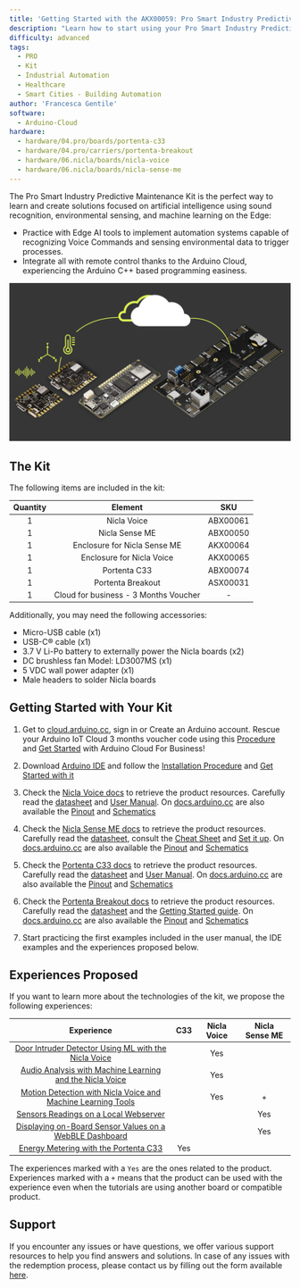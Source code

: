 ```yaml
---
title: 'Getting Started with the AKX00059: Pro Smart Industry Predictive Maintenance Kit'
description: "Learn how to start using your Pro Smart Industry Predictive Maintenance Kit"
difficulty: advanced
tags:
  - PRO
  - Kit
  - Industrial Automation
  - Healthcare
  - Smart Cities - Building Automation
author: 'Francesca Gentile'
software:
  - Arduino-Cloud
hardware:
  - hardware/04.pro/boards/portenta-c33
  - hardware/04.pro/carriers/portenta-breakout
  - hardware/06.nicla/boards/nicla-voice
  - hardware/06.nicla/boards/nicla-sense-me
---
```


The Pro Smart Industry Predictive Maintenance Kit is the perfect way to learn and create solutions focused on artificial intelligence using sound recognition, environmental sensing, and machine learning on the Edge:

- Practice with Edge AI tools to implement automation systems capable of recognizing Voice Commands and sensing environmental data to trigger processes.
- Integrate all with remote control thanks to the Arduino Cloud, experiencing the Arduino C++ based programming easiness.

![Pro Smart Industry Predictive Maintenance Kit Main Features](assets/monitoring-thumb.png)

## The Kit

The following items are included in the kit:

| Quantity |                Element                |   SKU    |
|:--------:|:-------------------------------------:|:--------:|
|    1     |              Nicla Voice              | ABX00061 |
|    1     |            Nicla Sense ME             | ABX00050 |
|    1     |     Enclosure for Nicla Sense ME      | AKX00064 |
|    1     |       Enclosure for Nicla Voice       | AKX00065 |
|    1     |             Portenta C33              | ABX00074 |
|    1     |           Portenta Breakout           | ASX00031 |
|    1     | Cloud for business - 3 Months Voucher |    -     |


Additionally, you may need the following accessories:

* Micro-USB cable (x1)
* USB-C® cable (x1)
* 3.7 V Li-Po battery to externally power the Nicla boards (x2)
* DC brushless fan Model: LD3007MS (x1)
* 5 VDC wall power adapter (x1)
* Male headers to solder Nicla boards

## Getting Started with Your Kit

1. Get to [cloud.arduino.cc](https://cloud.arduino.cc/), sign in or Create an Arduino account. Rescue your Arduino IoT Cloud 3 months voucher code using this [Procedure](https://docs.arduino.cc/tutorials/generic/cloud-business-voucher-redeem) and [Get Started](https://docs.arduino.cc/arduino-cloud/getting-started/arduino-cloud-for-business) with Arduino Cloud For Business!

2. Download [Arduino IDE](https://www.arduino.cc/en/software#future-version-of-the-arduino-ide) and follow the [Installation Procedure](https://docs.arduino.cc/software/ide-v2/tutorials/getting-started/ide-v2-downloading-and-installing) and [Get Started with it](https://docs.arduino.cc/software/ide-v2/tutorials/getting-started-ide-v2)

3. Check the [Nicla Voice docs](https://docs.arduino.cc/hardware/nicla-voice) to retrieve the product resources. Carefully read the [datasheet](https://docs.arduino.cc/resources/datasheets/ABX00061-datasheet.pdf) and [User Manual](https://docs.arduino.cc/tutorials/nicla-voice/user-manual). On [docs.arduino.cc](http://docs.arduino.cc/) are also available the [Pinout](https://docs.arduino.cc/resources/pinouts/ABX00061-full-pinout.pdf) and [Schematics](https://docs.arduino.cc/resources/schematics/ABX00061-schematics.pdf)

4. Check the [Nicla Sense ME docs](https://docs.arduino.cc/hardware/nicla-sense-me) to retrieve the product resources. Carefully read the [datasheet](https://docs.arduino.cc/resources/datasheets/ABX00050-datasheet.pdf), consult the [Cheat Sheet](https://docs.arduino.cc/tutorials/nicla-sense-me/cheat-sheet) and [Set it up](https://docs.arduino.cc/software/ide-v1/tutorials/getting-started/cores/arduino-mbed_nicla). On [docs.arduino.cc](http://docs.arduino.cc/) are also available the [Pinout](https://docs.arduino.cc/resources/pinouts/ABX00050-full-pinout.pdf) and [Schematics](https://docs.arduino.cc/resources/schematics/ABX00050-schematics.pdf)

5. Check the [Portenta C33 docs](https://docs.arduino.cc/hardware/portenta-c33) to retrieve the product resources. Carefully read the [datasheet](https://docs.arduino.cc/resources/datasheets/ABX00074-datasheet.pdf) and [User Manual](https://docs.arduino.cc/tutorials/portenta-c33/user-manual). On [docs.arduino.cc](http://docs.arduino.cc/) are also available the [Pinout](https://docs.arduino.cc/resources/pinouts/ABX00074-full-pinout.pdf) and [Schematics](https://docs.arduino.cc/resources/schematics/ABX00074-schematics.pdf)

6. Check the [Portenta Breakout docs](https://docs.arduino.cc/hardware/portenta-breakout) to retrieve the product resources. Carefully read the [datasheet](https://docs.arduino.cc/resources/datasheets/ASX00031-datasheet.pdf) and the [Getting Started guide](https://docs.arduino.cc/tutorials/portenta-breakout/getting-started). On [docs.arduino.cc](http://docs.arduino.cc/) are also available the [Pinout](https://docs.arduino.cc/resources/pinouts/ASX00031-full-pinout.pdf) and [Schematics](https://docs.arduino.cc/resources/schematics/ASX00031-schematics.pdf)

7. Start practicing the first examples included in the user manual, the IDE examples and the experiences proposed below.

## Experiences Proposed

If you want to learn more about the technologies of the kit, we propose the following experiences:

|                                                            Experience                                                             | C33 | Nicla Voice | Nicla Sense ME |
|:---------------------------------------------------------------------------------------------------------------------------------:|:---:|:-----------:|:--------------:|
|    [Door Intruder Detector Using ML with the Nicla Voice](https://docs.arduino.cc/tutorials/nicla-voice/ei-intruder-detector)     |     |     Yes     |                |
|   [Audio Analysis with Machine Learning and the Nicla Voice](https://docs.arduino.cc/tutorials/nicla-voice/getting-started-ml)    |     |     Yes     |                |
| [Motion Detection with Nicla Voice and Machine Learning Tools](https://docs.arduino.cc/tutorials/nicla-voice/motion-detection-ml) |     |     Yes     |       +        |
|                [Sensors Readings on a Local Webserver](https://docs.arduino.cc/tutorials/nicla-sense-me/cli-tool)                 |     |             |      Yes       |
|   [Displaying on-Board Sensor Values on a WebBLE Dashboard](https://docs.arduino.cc/tutorials/nicla-sense-me/web-ble-dashboard)   |     |             |      Yes       |
|       [Energy Metering with the Portenta C33](https://docs.arduino.cc/tutorials/portenta-c33/energy-meter-application-note)       | Yes |             |                |


The experiences marked with a `Yes` are the ones related to the product. Experiences marked with a `+` means that the product can be used with the experience even when the tutorials are using another board or compatible product.


## Support

If you encounter any issues or have questions, we offer various support resources to help you find answers and solutions. In case of any issues with the redemption process, please contact us by filling out the form available [here](arduino.cc/en/contact-us/).